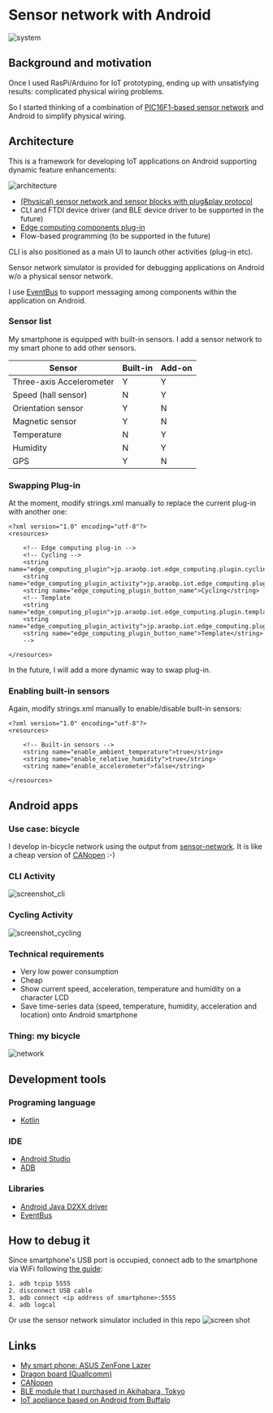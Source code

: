 # Sensor network with Android

![system](./doc/system.jpg)

## Background and motivation

Once I used RasPi/Arduino for IoT prototyping, ending up with unsatisfying results: complicated physical wiring problems.

So I started thinking of a combination of [PIC16F1-based sensor network](https://github.com/araobp/sensor-network) and Android to simplify physical wiring.

## Architecture

This is a framework for developing IoT applications on Android supporting dynamic feature enhancements:

![architecture](./doc/architecture.jpg)

- [(Physical) sensor network and sensor blocks with plug&play protocol](https://github.com/araobp/sensor-network)
- CLI and FTDI device driver (and BLE device driver to be supported in the future)
- [Edge computing components plug-in](https://github.com/araobp/sensor-network-android/tree/master/src/app/src/main/java/jp/araobp/iot/edge_computing/plugin)
- Flow-based programming (to be supported in the future)

CLI is also positioned as a main UI to launch other activities (plug-in etc).

Sensor network simulator is provided for debugging applications on Android w/o a physical sensor network.

I use [EventBus](http://greenrobot.org/eventbus/) to support messaging among components within the application on Android.

### Sensor list

My smartphone is equipped with built-in sensors. I add a sensor network to my smart phone to add other sensors.

|Sensor                   |Built-in|Add-on  |
|-------------------------|--------|--------|
|Three-axis Accelerometer | Y      | Y      |
|Speed (hall sensor)      | N      | Y      |
|Orientation sensor       | Y      | N      |
|Magnetic sensor          | Y      | N      |
|Temperature              | N      | Y      |
|Humidity                 | N      | Y      |
|GPS                      | Y      | N      |

### Swapping Plug-in

At the moment, modify strings.xml manually to replace the current plug-in with another one:
```
<?xml version="1.0" encoding="utf-8"?>
<resources>

    <!-- Edge computing plug-in -->
    <!-- Cycling -->
    <string name="edge_computing_plugin">jp.araobp.iot.edge_computing.plugin.cycling.Cycling</string>
    <string name="edge_computing_plugin_activity">jp.araobp.iot.edge_computing.plugin.cycling.CyclingActivity</string>
    <string name="edge_computing_plugin_button_name">Cycling</string>
    <!-- Template
    <string name="edge_computing_plugin">jp.araobp.iot.edge_computing.plugin.template.Template</string>
    <string name="edge_computing_plugin_activity">jp.araobp.iot.edge_computing.plugin.template.TemplateActivity</string>
    <string name="edge_computing_plugin_button_name">Template</string>
    -->

</resources>
```

In the future, I will add a more dynamic way to swap plug-in.

### Enabling built-in sensors

Again, modify strings.xml manually to enable/disable built-in sensors:

```
<?xml version="1.0" encoding="utf-8"?>
<resources>

    <!-- Built-in sensors -->
    <string name="enable_ambient_temperature">true</string>
    <string name="enable_relative_humidity">true</string>
    <string name="enable_accelerometer">false</string>

</resources>
```

## Android apps

### Use case: bicycle

I develop in-bicycle network using the output from [sensor-network](https://github.com/araobp/sensor-network). It is like a cheap version of [CANopen](https://www.can-cia.org/canopen/) :-)

### CLI Activity

![screenshot_cli](./doc/screenshot_cli.png)

### Cycling Activity

![screenshot_cycling](./doc/screenshot_cycling.png)

### Technical requirements

- Very low power consumption
- Cheap
- Show current speed, acceleration, temperature and humidity on a character LCD
- Save time-series data (speed, temperature, humidity, acceleration and location) onto Android smartphone

### Thing: my bicycle

![network](./doc/network.jpg)

## Development tools

### Programing language
- [Kotlin](https://kotlinlang.org/)

### IDE
- [Android Studio](https://developer.android.com/studio/index.html)
- [ADB](https://developer.android.com/studio/command-line/adb.html)

### Libraries
- [Android Java D2XX driver](http://www.ftdichip.com/Drivers/D2XX.htm)
- [EventBus](http://greenrobot.org/eventbus/)

## How to debug it

Since smartphone's USB port is occupied, connect adb to the smartphone via WiFi following [the guide](https://developer.android.com/studio/command-line/adb.html):

```
1. adb tcpip 5555
2. disconnect USB cable
3. adb connect <ip address of smartphone>:5555
4. adb logcal
```

Or use the sensor network simulator included in this repo ![screen shot](./doc/simulator_with_ide.png)

## Links
- [My smart phone: ASUS ZenFone Lazer](https://www.asus.com/Phone/ZenFone-2-Laser-ZE500KL/)
- [Dragon board (Quallcomm)](https://developer.qualcomm.com/hardware/dragonboard-410c)
- [CANopen](https://www.can-cia.org/canopen/)
- [BLE module that I purchased in Akihabara, Tokyo](http://akizukidenshi.com/catalog/g/gK-11102/)
- [IoT appliance based on Android from Buffalo](http://buffalo.jp/news/2017/09/06_01/)
